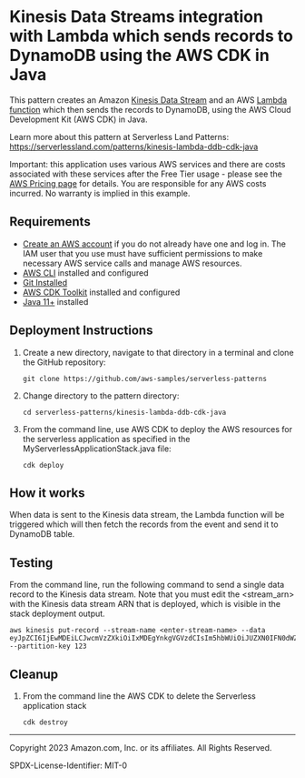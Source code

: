 # Kinesis Data Streams integration with Lambda which sends records to DynamoDB using the AWS CDK in Java

This pattern creates an Amazon [Kinesis Data Stream](https://docs.aws.amazon.com/streams/latest/dev/introduction.html) and an AWS [Lambda function](https://docs.aws.amazon.com/lambda/latest/dg/welcome.html) which then sends the records to DynamoDB, using the AWS Cloud Development Kit (AWS CDK) in Java.

Learn more about this pattern at Serverless Land Patterns: https://serverlessland.com/patterns/kinesis-lambda-ddb-cdk-java

Important: this application uses various AWS services and there are costs associated with these services after the Free Tier usage - please see the [AWS Pricing page](https://aws.amazon.com/pricing/) for details. You are responsible for any AWS costs incurred. No warranty is implied in this example.

## Requirements

* [Create an AWS account](https://portal.aws.amazon.com/gp/aws/developer/registration/index.html) if you do not already have one and log in. The IAM user that you use must have sufficient permissions to make necessary AWS service calls and manage AWS resources.
* [AWS CLI](https://docs.aws.amazon.com/cli/latest/userguide/install-cliv2.html) installed and configured
* [Git Installed](https://git-scm.com/book/en/v2/Getting-Started-Installing-Git)
* [AWS CDK Toolkit](https://docs.aws.amazon.com/cdk/latest/guide/cli.html) installed and configured
* [Java 11+](https://docs.aws.amazon.com/corretto/latest/corretto-11-ug/downloads-list.html) installed


## Deployment Instructions

1. Create a new directory, navigate to that directory in a terminal and clone the GitHub repository:
    ```
    git clone https://github.com/aws-samples/serverless-patterns
    ```
2. Change directory to the pattern directory:
    ```
    cd serverless-patterns/kinesis-lambda-ddb-cdk-java
    ```
3. From the command line, use AWS CDK to deploy the AWS resources for the serverless application as specified in the MyServerlessApplicationStack.java file:
    ```
    cdk deploy
    ```

## How it works

When data is sent to the Kinesis data stream, the Lambda function will be triggered which will then fetch the records from the event and send it to DynamoDB table.

## Testing

From the command line, run the following command to send a single data record to the Kinesis data stream. Note that you must edit the <stream_arn> with the Kinesis data stream ARN that is deployed, which is visible in the stack deployment output.

```
aws kinesis put-record --stream-name <enter-stream-name> --data eyJpZCI6IjEwMDEiLCJwcmVzZXkiOiIxMDEgYnkgVGVzdCIsIm5hbWUiOiJUZXN0IFN0dWZmIiwicHJpY2UiOiI0MCJ9 --partition-key 123

```

## Cleanup

1. From the command line the AWS CDK to delete the Serverless application stack
   ```
   cdk destroy
   ```
----
Copyright 2023 Amazon.com, Inc. or its affiliates. All Rights Reserved.

SPDX-License-Identifier: MIT-0
